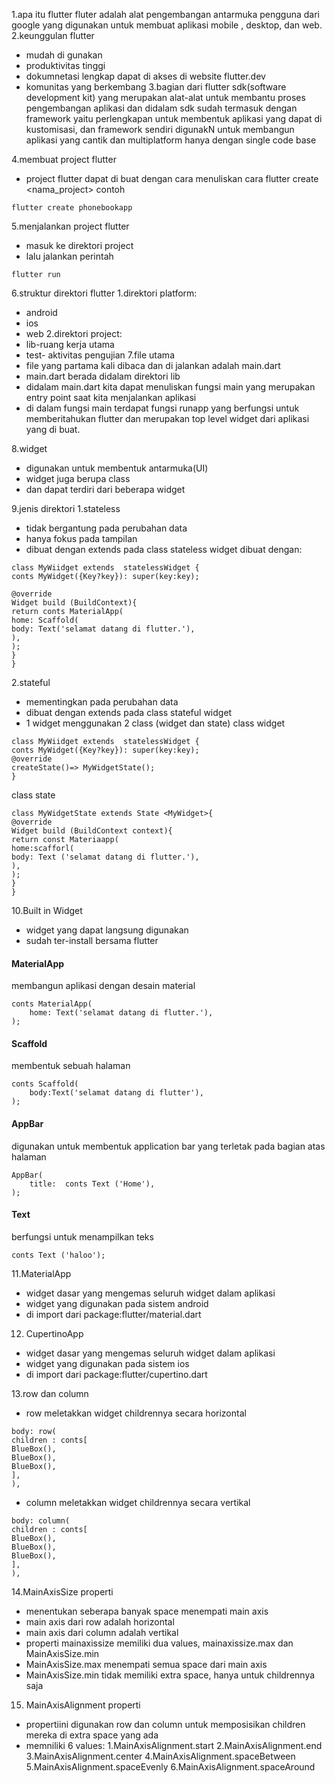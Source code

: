 1.apa itu flutter 
fluter adalah alat pengembangan antarmuka pengguna dari google yang digunakan untuk membuat aplikasi mobile , desktop,  dan web.
2.keunggulan flutter
- mudah di gunakan 
- produktivitas tinggi
- dokumnetasi lengkap dapat di akses di website flutter.dev
- komunitas yang berkembang
3.bagian dari flutter
sdk(software development kit) yang merupakan alat-alat untuk membantu proses pengembangan aplikasi dan didalam sdk sudah termasuk dengan framework yaitu perlengkapan untuk membentuk aplikasi yang dapat di kustomisasi, dan framework sendiri digunakN untuk membangun aplikasi yang cantik dan multiplatform hanya dengan single code base

4.membuat project flutter
- project flutter dapat di buat dengan cara menuliskan cara flutter create <nama_project>
contoh
```
flutter create phonebookapp
```
5.menjalankan project flutter
- masuk ke direktori project
- lalu jalankan perintah 
```
flutter run
```
6.struktur direktori flutter
1.direktori platform:
- android
- ios
- web
2.direktori project:
- lib-ruang kerja utama
- test- aktivitas pengujian
7.file utama 
- file yang partama kali dibaca dan di jalankan adalah main.dart
- main.dart berada didalam direktori lib
- didalam main.dart kita dapat menuliskan fungsi main yang merupakan entry point saat kita menjalankan aplikasi
- di dalam fungsi main terdapat fungsi runapp yang berfungsi untuk memberitahukan flutter dan merupakan top level widget dari aplikasi yang di buat.

 8.widget
- digunakan untuk membentuk antarmuka(UI)
- widget juga berupa class
- dan dapat terdiri dari beberapa widget

9.jenis direktori
1.stateless
- tidak bergantung pada perubahan data
- hanya fokus pada tampilan
- dibuat dengan extends pada class stateless widget
dibuat dengan:
```
class MyWiidget extends  statelessWidget {
conts MyWidget({Key?key}): super(key:key);

@override
Widget build (BuildContext){
return conts MaterialApp(
home: Scaffold(
body: Text('selamat datang di flutter.'),
),
);
}
}
```
2.stateful
- mementingkan pada perubahan data
- dibuat dengan extends pada class stateful widget
- 1 widget menggunakan 2 class (widget dan state)
class widget
```
class MyWiidget extends  statelessWidget {
conts MyWidget({Key?key}): super(key:key);
@override
createState()=> MyWidgetState();
}
```
class state
```
class MyWidgetState extends State <MyWidget>{
@override
Widget build (BuildContext context){
return const Materiaapp(
home:scafforl(
body: Text ('selamat datang di flutter.'),
),
);
}
}
```
10.Built in Widget
- widget yang dapat langsung digunakan
- sudah ter-install bersama flutter
#### MaterialApp
membangun aplikasi dengan desain material
```
conts MaterialApp(
    home: Text('selamat datang di flutter.'),
);
```
#### Scaffold
membentuk sebuah halaman 
```
conts Scaffold(
    body:Text('selamat datang di flutter'),
);
```
#### AppBar

digunakan untuk membentuk application bar yang terletak pada bagian atas halaman
```
AppBar(
    title:  conts Text ('Home'),
);
```
#### Text
berfungsi untuk menampilkan teks
```
conts Text ('haloo');
```

 11.MaterialApp
- widget dasar yang mengemas seluruh widget dalam aplikasi
- widget yang digunakan pada sistem android
- di import  dari package:flutter/material.dart

 12. CupertinoApp
- widget dasar yang mengemas seluruh widget dalam aplikasi 
- widget yang digunakan pada sistem ios
- di import dari package:flutter/cupertino.dart

13.row dan column
- row meletakkan widget childrennya secara horizontal
```
body: row(
children : conts[
BlueBox(),
BlueBox(),
BlueBox(),
],
),
```
- column meletakkan widget childrennya secara  vertikal
```
body: column(
children : conts[
BlueBox(),
BlueBox(),
BlueBox(),
],
),
```

14.MainAxisSize properti
- menentukan seberapa banyak space menempati main axis
- main axis dari row adalah horizontal
- main axis dari column adalah vertikal
- properti mainaxissize memiliki  dua values, mainaxissize.max dan MainAxisSize.min
- MainAxisSize.max menempati semua space dari main axis
- MainAxisSize.min tidak memiliki extra space, hanya untuk childrennya saja

15. MainAxisAlignment properti
- propertiini digunakan row dan column untuk memposisikan children mereka di extra space yang ada
- memniliki 6 values:
1.MainAxisAlignment.start
2.MainAxisAlignment.end
3.MainAxisAlignment.center
4.MainAxisAlignment.spaceBetween
5.MainAxisAlignment.spaceEvenly
6.MainAxisAlignment.spaceAround